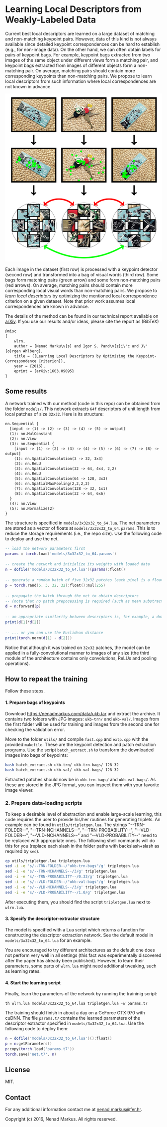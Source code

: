 # Learning Local Descriptors from Weakly-Labeled Data

Current best local descriptors are learned on a large dataset of matching and non-matching keypoint pairs.
However, data of this kind is not always available since detailed keypoint correspondences can be hard to establish (e.g., for non-image data).
On the other hand, we can often obtain labels for pairs of keypoint bags.
For example, keypoint bags extracted from two images of the same object under different views form a matching pair, and keypoint bags extracted from images of different objects form a non-matching pair.
On average, matching pairs should contain more corresponding keypoints than non-matching pairs.
We propose to learn local descriptors from such information where local correspondences are not known in advance.

<center><img src="teaser.png" alt="Teaser" style="width: 512px;"/></center>

Each image in the dataset (first row) is processed with a keypoint detector (second row) and transformed into a bag of visual words (third row).
Some bags form matching pairs (green arrow) and some form non-matching pairs (red arrows).
On average, matching pairs should contain more corresponding local visual words than non-matching pairs.
We propose to *learn local descriptors* by optimizing the mentioned local correspondence criterion on a given dataset.
Note that prior work assumes local correspondences are known in advance.

The details of the method can be found in our technical report available on [arXiv](http://arxiv.org/abs/1603.09095).
If you use our results and/or ideas, please cite the report as (BibTeX)

```
@misc
{
	wlrn,
	author = {Nenad Marku\v{s} and Igor S. Pand\v{z}i\'c and J\"{o}rgen Ahlberg},
	title = {{Learning Local Descriptors by Optimizing the Keypoint-Correspondence Criterion}},
	year = {2016},
	eprint = {arXiv:1603.09095}
}
```

## Some results

A network trained with our method (code in this repo) can be obtained from the folder `models/`.
This network extracts `64f` descriptors of unit length from local patches of size `32x32`.
Here is its structure:

```
nn.Sequential {
  [input -> (1) -> (2) -> (3) -> (4) -> (5) -> output]
  (1): nn.MulConstant
  (2): nn.View
  (3): nn.Sequential {
    [input -> (1) -> (2) -> (3) -> (4) -> (5) -> (6) -> (7) -> (8) -> output]
    (1): nn.SpatialConvolution(3 -> 32, 3x3)
    (2): nn.ReLU
    (3): nn.SpatialConvolution(32 -> 64, 4x4, 2,2)
    (4): nn.ReLU
    (5): nn.SpatialConvolution(64 -> 128, 3x3)
    (6): nn.SpatialMaxPooling(2,2,2,2)
    (7): nn.SpatialConvolution(128 -> 32, 1x1)
    (8): nn.SpatialConvolution(32 -> 64, 6x6)
  }
  (4): nn.View
  (5): nn.Normalize(2)
}
```

The structure is specified in `models/3x32x32_to_64.lua`.
The net parameters are stored as a vector of floats at `models/3x32x32_to_64.params`.
This is to reduce the storage requirements (i.e., the repo size).
Use the following code to deploy and use the net.

```lua
-- load the network parameters first
params = torch.load('models/3x32x32_to_64.params')

-- create the network and initialize its weights with loaded data
n = dofile('models/3x32x32_to_64.lua')(params):float()

-- generate a random batch of five 32x32 patches (each pixel is a float from [0, 255])
p = torch.rand(5, 3, 32, 32):float():mul(255)

-- propagate the batch through the net to obtain descriptors
-- (note that no patch prepocessing is required (such as mean substraction))
d = n:forward(p)

-- an appropriate similarity between descriptors is, for example, a dot product ...
print(d[1]*d[2])

-- ... or you can use the Euclidean distance
print(torch.norm(d[1] - d[2]))
```

Notice that although it was trained on `32x32` patches, the model can be applied in a fully-convolutional manner to images of any size (the third module of the architecture contains only convolutions, ReLUs and pooling operations).

## How to repeat the training

Follow these steps.

#### 1. Prepare bags of keypoints

Download <https://nenadmarkus.com/data/ukb.tar> and extract the archive.
It contains two folders with JPG images: `ukb-trn/` and `ukb-val/`.
Images from the first folder will be used for training and images from the second one for checking the validation error.

Move to the folder `utils/` and compile `fast.cpp` and `extp.cpp` with the provided `makefile`.
These are the keypoint detection and patch extraction programs.
Use the script `batch_extract.sh` to transform the downloaded images into bags of keypoints:
```bash
bash batch_extract.sh ukb-trn/ ukb-trn-bags/ 128 32
bash batch_extract.sh ukb-val/ ukb-val-bags/ 128 32
```

Extracted patches should now be in `ukb-trn-bags/` and `ukb-val-bags/`.
As these are stored in the JPG format, you can inspect them with your favorite image viewer.

### 2. Prepare data-loading scripts

To keep a desirable level of abstraction and enable large-scale learning, this code requires the user to provide his/her routines for generating triplets.
An example can be found in `utils/tripletgen.lua`.
The strings "--TRN-FOLDER--", "--TRN-NCHANNELS--", "--TRN-PROBABILITY--", "--VLD-FOLDER--", "--VLD-NCHANNELS--" and "--VLD-PROBABILITY--" need to be replaced with appropriate ones.
The following shell commands will do this for you (replace each slash in the folder paths with backslash+slash as required by `sed`).
```bash
cp utils/tripletgen.lua tripletgen.lua
sed -i -e 's/--TRN-FOLDER--/"ukb-trn-bags"/g' tripletgen.lua
sed -i -e 's/--TRN-NCHANNELS--/3/g' tripletgen.lua
sed -i -e 's/--TRN-PROBABILITY--/0.33/g' tripletgen.lua
sed -i -e 's/--VLD-FOLDER--/"ukb-val-bags"/g' tripletgen.lua
sed -i -e 's/--VLD-NCHANNELS--/3/g' tripletgen.lua
sed -i -e 's/--VLD-PROBABILITY--/1.0/g' tripletgen.lua
```

After executing them, you should find the script `tripletgen.lua` next to `wlrn.lua`.

#### 3. Specify the descriptor-extractor structure

The model is specified with a Lua script which returns a function for constructing the descriptor extraction network.
See the default model in `models/3x32x32_to_64.lua` for an example.

You are encouraged to try different architectures as the default one does not perform very well in all settings
(this fact was experimentally discovered after the paper has already been published).
However, to learn their parameters, some parts of `wlrn.lua` might need additional tweaking, such as learning rates.

#### 4. Start the learning script

Finally, learn the parameters of the network by running the traininig script:

	th wlrn.lua models/3x32x32_to_64.lua tripletgen.lua -w params.t7

The training should finish in about a day on a GeForce GTX 970 with cuDNN.
The file `params.t7` contains the learned parameters of the descriptor extractor specified in `models/3x32x32_to_64.lua`.
Use the following code to deploy them:
```lua
n = dofile('models/3x32x32_to_64.lua')():float()
p = n:getParameters()
p:copy(torch.load('params.t7'))
torch.save('net.t7', n)
```

## License

MIT.

## Contact

For any additional information contact me at <nenad.markus@fer.hr>.

Copyright (c) 2016, Nenad Markus. All rights reserved.